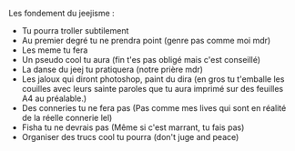 Les fondement du jeejisme : 

- Tu pourra troller subtilement
- Au premier degré tu ne prendra point (genre pas comme moi mdr)
- Les meme tu fera 
- Un pseudo cool tu aura (fin t'es pas obligé mais c'est conseillé)
- La danse du jeej tu pratiquera (notre prière mdr)
- Les jaloux qui diront photoshop, paint du dira (en gros tu t'emballe les couilles avec leurs sainte paroles que tu aura imprimé sur des feuilles A4 au préalable.)
- Des conneries tu ne fera pas (Pas comme mes lives qui sont en réalité de la réelle connerie lel)
- Fisha tu ne devrais pas (Même si c'est marrant, tu fais pas)
- Organiser des trucs cool tu pourra (don't juge and peace)

